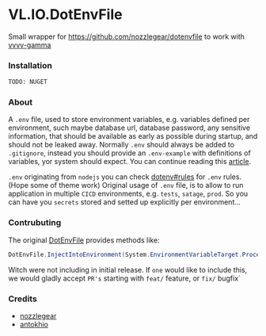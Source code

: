 # VL.IO.DotEnvFile

Small wrapper for https://github.com/nozzlegear/dotenvfile to work with [vvvv-gamma](https://vvvv.org)

### Installation

```sh
TODO: NUGET
```

### About
A `.env` file, used to store environment variables, e.g. variables defined per environment, such maybe database url, database password, any sensitive information, that should be available as early as possible during startup, and should not be leaked away. Normally `.env` should always be added to `.gitignore`, instead you should provide an `.env-example` with definitions of variables, yor system should expect. You can continue reading this [article](https://upsun.com/blog/what-is-env-file/). 

`.env` originating from `nodejs` you can check [dotenv#rules](https://www.npmjs.com/package/dotenv#rules) for `.env` rules. (Hope some of theme work) 
Original usage of `.env` file, is to allow to run application in multiple `CICD` environments, e.g. `tests`, `satage`, `prod`. So you can have you `secrets` stored and setted up explicitly per environment...

### Contrubuting

The original [DotEnvFile](https://github.com/nozzlegear/dotenvfile) provides methods like:
```cs
DotEnvFile.InjectIntoEnvironment(System.EnvironmentVariableTarget.Process, variables);
```
Witch were not including in initial release. If `one` would like to include this, we would gladly accept `PR's` starting with `feat/` feature, or `fix/` bugfix`

### Credits

- [nozzlegear](https://github.com/nozzlegear)
- [antokhio](https://github.com/antokhio)
